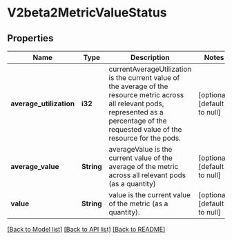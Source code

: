 # V2beta2MetricValueStatus

## Properties
Name | Type | Description | Notes
------------ | ------------- | ------------- | -------------
**average_utilization** | **i32** | currentAverageUtilization is the current value of the average of the resource metric across all relevant pods, represented as a percentage of the requested value of the resource for the pods. | [optional] [default to null]
**average_value** | **String** | averageValue is the current value of the average of the metric across all relevant pods (as a quantity) | [optional] [default to null]
**value** | **String** | value is the current value of the metric (as a quantity). | [optional] [default to null]

[[Back to Model list]](../README.md#documentation-for-models) [[Back to API list]](../README.md#documentation-for-api-endpoints) [[Back to README]](../README.md)


